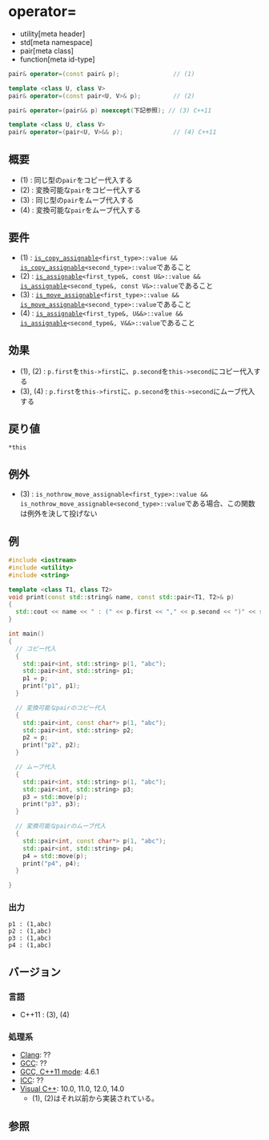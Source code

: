 # operator=
* utility[meta header]
* std[meta namespace]
* pair[meta class]
* function[meta id-type]

```cpp
pair& operator=(const pair& p);               // (1)

template <class U, class V>
pair& operator=(const pair<U, V>& p);         // (2)

pair& operator=(pair&& p) noexcept(下記参照); // (3) C++11

template <class U, class V>
pair& operator=(pair<U, V>&& p);              // (4) C++11
```

## 概要
- (1) : 同じ型の`pair`をコピー代入する
- (2) : 変換可能な`pair`をコピー代入する
- (3) : 同じ型の`pair`をムーブ代入する
- (4) : 変換可能な`pair`をムーブ代入する


## 要件
- (1) : [`is_copy_assignable`](/reference/type_traits/is_copy_assignable.md)`<first_type>::value &&` [`is_copy_assignable`](/reference/type_traits/is_copy_assignable.md)`<second_type>::value`であること
- (2) : [`is_assignable`](/reference/type_traits/is_assignable.md)`<first_type&, const U&>::value &&` [`is_assignable`](/reference/type_traits/is_assignable.md)`<second_type&, const V&>::value`であること
- (3) : [`is_move_assignable`](/reference/type_traits/is_move_assignable.md)`<first_type>::value &&` [`is_move_assignable`](/reference/type_traits/is_move_assignable.md)`<second_type>::value`であること
- (4) : [`is_assignable`](/reference/type_traits/is_assignable.md)`<first_type&, U&&>::value &&` [`is_assignable`](/reference/type_traits/is_assignable.md)`<second_type&, V&&>::value`であること


## 効果
- (1), (2) : `p.first`を`this->first`に、`p.second`を`this->second`にコピー代入する
- (3), (4) : `p.first`を`this->first`に、`p.second`を`this->second`にムーブ代入する


## 戻り値
`*this`


## 例外
- (3) : `is_nothrow_move_assignable<first_type>::value && is_nothrow_move_assignable<second_type>::value`である場合、この関数は例外を決して投げない


## 例
```cpp
#include <iostream>
#include <utility>
#include <string>

template <class T1, class T2>
void print(const std::string& name, const std::pair<T1, T2>& p)
{
  std::cout << name << " : (" << p.first << "," << p.second << ")" << std::endl;
}

int main()
{
  // コピー代入
  {
    std::pair<int, std::string> p(1, "abc");
    std::pair<int, std::string> p1;
    p1 = p;
    print("p1", p1);
  }

  // 変換可能なpairのコピー代入
  {
    std::pair<int, const char*> p(1, "abc");
    std::pair<int, std::string> p2;
    p2 = p;
    print("p2", p2);
  }

  // ムーブ代入
  {
    std::pair<int, std::string> p(1, "abc");
    std::pair<int, std::string> p3;
    p3 = std::move(p);
    print("p3", p3);
  }

  // 変換可能なpairのムーブ代入
  {
    std::pair<int, const char*> p(1, "abc");
    std::pair<int, std::string> p4;
    p4 = std::move(p);
    print("p4", p4);
  }

}
```

### 出力
```
p1 : (1,abc)
p2 : (1,abc)
p3 : (1,abc)
p4 : (1,abc)
```

## バージョン
### 言語
- C++11 : (3), (4)

### 処理系
- [Clang](/implementation.md#clang): ??
- [GCC](/implementation.md#gcc): ??
- [GCC, C++11 mode](/implementation.md#gcc): 4.6.1
- [ICC](/implementation.md#icc): ??
- [Visual C++](/implementation.md#visual_cpp): 10.0, 11.0, 12.0, 14.0
	- (1), (2)はそれ以前から実装されている。

## 参照
